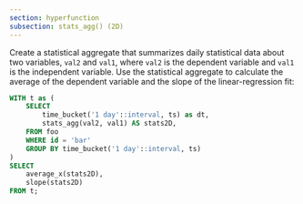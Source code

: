 ```yaml
---
section: hyperfunction
subsection: stats_agg() (2D)
---
```


Create a statistical aggregate that summarizes daily statistical data about two
variables, `val2` and `val1`, where `val2` is the dependent variable and `val1`
is the independent variable. Use the statistical aggregate to calculate the
average of the dependent variable and the slope of the linear-regression fit:

```sql
WITH t as (
    SELECT
        time_bucket('1 day'::interval, ts) as dt,
        stats_agg(val2, val1) AS stats2D,
    FROM foo
    WHERE id = 'bar'
    GROUP BY time_bucket('1 day'::interval, ts)
)
SELECT
    average_x(stats2D),
    slope(stats2D)
FROM t;
```
